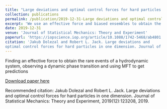 ```yaml
---
title: "Large deviations and optimal control forces for hard particles in one dimension"
collection: publications
permalink: /publication/2019-12-31-Large deviations and optimal control forces for hard particles in one dimension
excerpt: 'We use an effective force and biased ensembles to obtain the rare events of a hydrodynamic system, observe a dynamic phase transition and use MFT to get predictions to get analytical predictions.'
date: 2019-12-31
venue: 'Journal of Statistical Mechanics: Theory and Experiment'
paperurl: 'https://iopscience.iop.org/article/10.1088/1742-5468/ab4801'
citation: 'Jakub Dolezal and Robert L. Jack. Large deviations and
optimal control forces for hard particles in one dimension. Journal of Statistical Mechanics: Theory and Experiment, 2019(12):123208, 2019.'
---
```

Finding an effective force to obtain the rare events of a hydrodynamic system, observing a dynamic phase transition and using MFT to get predictions

[Download paper here](https://iopscience.iop.org/article/10.1088/1742-5468/ab4801)

Recommended citation: Jakub Dolezal and Robert L. Jack. Large deviations and
optimal control forces for hard particles in one dimension. Journal of Statistical Mechanics: Theory and Experiment, 2019(12):123208, 2019.
